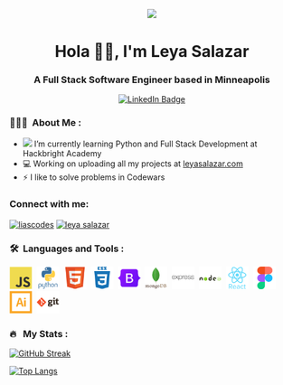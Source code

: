 <p align="center"><img src="https://media.giphy.com/media/JSjWzLqkpwKdTOmdA7/giphy.gif" width="100"/></p>

<h1 align="center">Hola 👋🏽, I'm Leya Salazar</h1>
<h3 align="center">A Full Stack Software Engineer based in Minneapolis</h3>
<p align="center">
<a href="https://www.linkedin.com/in/leyasalazar/"><img src="https://img.shields.io/badge/LinkedIn-blue?style=for-the-badge&logo=linkedin&logoColor=white" alt="LinkedIn Badge"></a>
</p>

### 👩🏾‍💻 &nbsp;About Me :

- <img src="https://media.giphy.com/media/WUlplcMpOCEmTGBtBW/giphy.gif" width="30"> I’m currently learning Python and Full Stack Development at Hackbright Academy
- 💻 Working on uploading all my projects at <a href="https://leyasalazar.com" target="blank">leyasalazar.com</a>
- ⚡ I like to solve problems in Codewars


<h3 align="left">Connect with me:</h3>
<p align="left">
<a href="https://twitter.com/liascodes" target="blank"><img align="center" src="https://raw.githubusercontent.com/rahuldkjain/github-profile-readme-generator/master/src/images/icons/Social/twitter.svg" alt="liascodes" height="30" width="40" /></a>
<a href="https://linkedin.com/in/leyasalazar" target="blank"><img align="center" src="https://raw.githubusercontent.com/rahuldkjain/github-profile-readme-generator/master/src/images/icons/Social/linked-in-alt.svg" alt="leya salazar" height="30" width="40" /></a>
</p>


### 🛠 &nbsp;Languages and Tools :

<p>
<img src="https://github.com/devicons/devicon/blob/master/icons/javascript/javascript-original.svg" title="JavaScript" alt="JavaScript" width="40" height="40"/>&nbsp;
 <img src="https://github.com/devicons/devicon/blob/master/icons/python/python-original-wordmark.svg" title="Python" alt="Python" width="40" height="40"/>&nbsp;
 <img src="https://github.com/devicons/devicon/blob/master/icons/html5/html5-original.svg" title="HTML5" alt="HTML" width="40" height="40"/>&nbsp;
<img src="https://github.com/devicons/devicon/blob/master/icons/css3/css3-plain-wordmark.svg"  title="CSS3" alt="CSS" width="40" height="40"/>&nbsp;
 <img src="https://github.com/devicons/devicon/blob/master/icons/bootstrap/bootstrap-original.svg"  title="Bootstrap" alt="Bootstrap" width="40" height="40"/>&nbsp;
  <img src="https://github.com/devicons/devicon/blob/master/icons/mongodb/mongodb-original-wordmark.svg"  title="MongoDB" alt="MongoDB" width="40" height="40"/>&nbsp;
<img src="https://github.com/devicons/devicon/blob/master/icons/express/express-original-wordmark.svg" title="Express"  alt="Express" width="40" height="40"/>&nbsp;
<img src="https://github.com/devicons/devicon/blob/master/icons/nodejs/nodejs-original-wordmark.svg" title="NodeJS" alt="NodeJS" width="40" height="40"/>&nbsp;
 <img src="https://github.com/devicons/devicon/blob/master/icons/react/react-original-wordmark.svg" title="React" alt="React" width="40" height="40"/>&nbsp;
<img src="https://github.com/devicons/devicon/blob/master/icons/figma/figma-original.svg" title="Figma"  alt="Figma" width="40" height="40"/>&nbsp;
 <img src="https://github.com/devicons/devicon/blob/master/icons/illustrator/illustrator-line.svg" title="Illustrator"  alt="Illustrator" width="40" height="40"/>&nbsp;
<img src="https://github.com/devicons/devicon/blob/master/icons/git/git-original-wordmark.svg" title="Git" **alt="Git" width="40" height="40"/>&nbsp;
</p>


### 🔥 &nbsp; My Stats :
[![GitHub Streak](https://streak-stats.demolab.com?user=leyasalazar&theme=monokai-metallian&hide_border=true&border_radius=4&date_format=M%20j%5B%2C%20Y%5D&background=040059&sideNums=FFF3F8&currStreakNum=FFF3F8)](https://git.io/streak-stats)

[![Top Langs](https://github-readme-stats.vercel.app/api/top-langs/?username=leyasalazar&layout=compact&theme=gradient)](https://github.com/anuraghazra/github-readme-stats)

